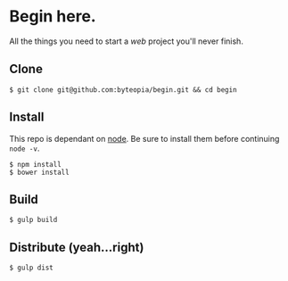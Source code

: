 Begin here.
==========
All the things you need to start a *web* project you'll never finish.

Clone
----
```
$ git clone git@github.com:byteopia/begin.git && cd begin
```

Install
-------
This repo is dependant on [node](https://nodejs.org).  Be sure to install them before continuing `node -v`.
```
$ npm install
$ bower install
```

Build
-----
```
$ gulp build
```

Distribute (yeah...right)
----------
```
$ gulp dist
```

